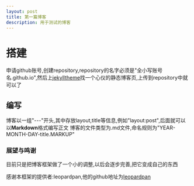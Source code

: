 ```yaml
---
layout: post
title: 第一篇博客
description: 用于测试的博客
---
```


# 搭建

申请github账号,创建repository,repository的名字必须是"全小写账号名.github.io",然后上[jekylltheme](https://jekylltheme.io)找一个心仪的静态博客页,上传到repository中就可以了

## 编写

博客以一组"---"开头,其中存放layout,title等信息,例如"layout:post",后面就可以以**Markdown**格式编写正文  博客的文件类型为.md文件,命名规则为"YEAR-MONTH-DAY-title.MARKUP"


### 展望与鸣谢

目前只是把博客框架做了一个小的调整,以后会逐步完善,把它变成自己的东西

感谢本框架的提供者:leopardpan,他的github地址为[leopardpan](https://github.com/leopardpan/)